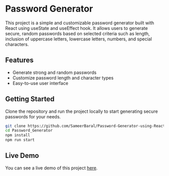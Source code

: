 # Password Generator

This project is a simple and customizable password generator built with React using useState and useEffect hook. It allows users to generate secure, random passwords based on selected criteria such as length, inclusion of uppercase letters, lowercase letters, numbers, and special characters.

## Features

- Generate strong and random passwords
- Customize password length and character types
- Easy-to-use user interface


## Getting Started

Clone the repository and run the project locally to start generating secure passwords for your needs.

```bash
git clone https://github.com/SameerBaral/Password-Generator-using-React
cd Password_Generator
npm install
npm run start
```


## Live Demo

You can see a live demo of this project [here](https://password-generator-pro-1.netlify.app/).
